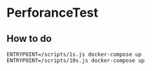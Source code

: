 # PerforanceTest

## How to do

```shell 
ENTRYPOINT=/scripts/1s.js docker-compose up
ENTRYPOINT=/scripts/10s.js docker-compose up
```